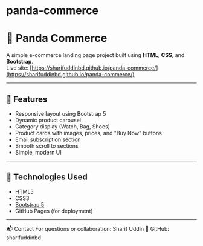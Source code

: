 # panda-commerce
# 🐼 Panda Commerce

A simple e-commerce landing page project built using **HTML**, **CSS**, and **Bootstrap**.  
Live site: [https://sharifuddinbd.github.io/panda-commerce/](https://sharifuddinbd.github.io/panda-commerce/)

---

## 🚀 Features

- Responsive layout using Bootstrap 5
- Dynamic product carousel
- Category display (Watch, Bag, Shoes)
- Product cards with images, prices, and "Buy Now" buttons
- Email subscription section
- Smooth scroll to sections
- Simple, modern UI

---

## 🔧 Technologies Used

- HTML5
- CSS3
- [Bootstrap 5](https://getbootstrap.com/)
- GitHub Pages (for deployment)

---

📬 Contact
For questions or collaboration:
Sharif Uddin
🔗 GitHub: sharifuddinbd

